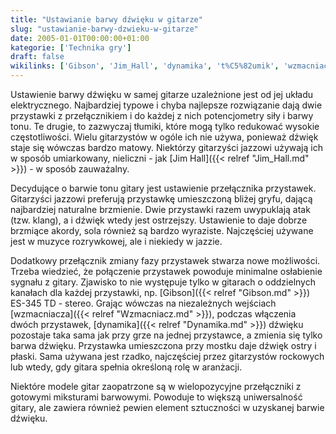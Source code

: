 ```yaml
---
title: "Ustawianie barwy dźwięku w gitarze"
slug: "ustawianie-barwy-dzwieku-w-gitarze"
date: 2005-01-01T00:00:00+01:00
kategorie: ['Technika gry']
draft: false
wikilinks: ['Gibson', 'Jim_Hall', 'dynamika', 't%C5%82umik', 'wzmacniacz']
---
```

Ustawienie barwy dźwięku w samej gitarze uzależnione jest od jej układu
elektrycznego. Najbardziej typowe i chyba najlepsze rozwiązanie dają
dwie przystawki z przełącznikiem i do każdej z nich potencjometry siły i
barwy tonu. Te drugie, to zazwyczaj tłumiki<!-- link nie odnosił się do niczego: 'Ustawianie barwy dźwięku w gitarze' (PosixPath('Ustawianie_barwy_dźwięku_w_gitarze.md')) links to 'tłumik' (PosixPath('/no/path/exists')) and that does not exist -->, które
mogą tylko redukować wysokie częstotliwości. Wielu gitarzystów w ogóle
ich nie używa, ponieważ dźwięk staje się wówczas bardzo matowy.
Niektórzy gitarzyści jazzowi używają ich w sposób umiarkowany,
nieliczni - jak [Jim Hall]({{< relref "Jim_Hall.md" >}}) - w sposób zauważalny.

Decydujące o barwie tonu gitary jest ustawienie przełącznika przystawek.
Gitarzyści jazzowi preferują przystawkę umieszczoną bliżej gryfu, dającą
najbardziej naturalne brzmienie. Dwie przystawki razem uwypuklają atak
(tzw. klang), a i dźwięk wtedy jest ostrzejszy. Ustawienie to daje
dobrze brzmiące akordy, sola również są bardzo wyraziste. Najczęściej
używane jest w muzyce rozrywkowej, ale i niekiedy w jazzie.

Dodatkowy przełącznik zmiany fazy przystawek stwarza nowe możliwości.
Trzeba wiedzieć, że połączenie przystawek powoduje minimalne osłabienie
sygnału z gitary. Zjawisko to nie występuje tylko w gitarach o
oddzielnych kanałach dla każdej przystawki, np.
[Gibson]({{< relref "Gibson.md" >}}) ES-345 TD - stereo. Grając wówczas na
niezależnych wejściach [wzmacniacza]({{< relref "Wzmacniacz.md" >}}), podczas
włączenia dwóch przystawek, [dynamika]({{< relref "Dynamika.md" >}}) dźwięku
pozostaje taka sama jak przy grze na jednej przystawce, a zmienia się
tylko barwa dźwięku. Przystawka umieszczona przy mostku daje dźwięk
ostry i płaski. Sama używana jest rzadko, najczęściej przez gitarzystów
rockowych lub wtedy, gdy gitara spełnia określoną rolę w aranżacji.

Niektóre modele gitar zaopatrzone są w wielopozycyjne przełączniki z
gotowymi miksturami barwowymi. Powoduje to większą uniwersalność gitary,
ale zawiera również pewien element sztuczności w uzyskanej barwie
dźwięku.

